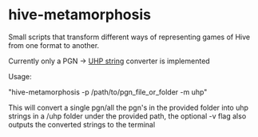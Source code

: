 # hive-metamorphosis

Small scripts that transform different ways of representing games of Hive from one format to another.

Currently only a PGN -> [UHP string](https://github.com/jonthysell/Mzinga/wiki/UniversalHiveProtocol) converter is implemented

Usage: 

"hive-metamorphosis -p /path/to/pgn_file_or_folder -m uhp" 

This will convert a single pgn/all the pgn's in the provided folder into uhp strings in a /uhp folder under the provided path, the optional -v flag also outputs the converted strings to the terminal
